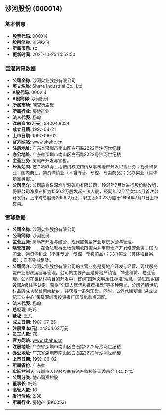 ## 沙河股份 (000014)

### 基本信息

- **股票代码**: 000014
- **股票简称**: 沙河股份
- **所属市场**: sz
- **更新时间**: 2025-10-25 14:52:50

### 巨潮资讯数据

- **公司全称**: 沙河实业股份有限公司
- **英文名称**: Shahe Industrial Co., Ltd.
- **A股代码**: 000014
- **A股简称**: 沙河股份
- **所属市场**: 深交所主板
- **所属行业**: 房地产业
- **法人代表**: 杨岭
- **注册资本(万元)**: 24204.6224
- **成立日期**: 1992-04-21
- **上市日期**: 1992-06-02
- **官方网站**: www.shahe.cn
- **注册地址**: 广东省深圳市南山区白石路2222号沙河世纪楼
- **办公地址**: 广东省深圳市南山区白石路2222号沙河世纪楼
- **主营业务**: 房地产开发与销售。
- **经营范围**: 在合法取得土地使用权范围内从事房地产开发经营业务；物业租赁业；国内商业，物资供销业（不含专营、专控、专卖商品）；兴办实业（具体项目另报）。
- **公司简介**: 公司前身系深圳华源磁电有限公司，1991年7月始进行股份制改组，将原公司净资产折为1556.2万股发起人法人股，经同年12月至次年4月首次公开发行，上市时总股份2656.2万股；职工股50.23万股于1994年7月11日上市交易。

### 雪球数据

- **公司全称**: 沙河实业股份有限公司
- **公司简称**: 沙河股份
- **主营业务**: 房地产开发与经营、现代服务型产业用房运营与管理。
- **经营范围**: 　　在合法取得土地使用权范围内从事房地产开发经营业务；国内商业、物资供销业（不含专营、专控、专卖商品）；兴办实业（具体项目另报）；自有物业租赁。
- **公司简介**: 沙河实业股份有限公司的主营业务是房地产开发与经营、现代服务型产业用房运营与管理。公司的主要产品是房地产销售、物业租赁、物业管理。公司在世纪村项目的开发中，首创“国际文明居住标准”理念，通过国家建设部A级住宅认定，获得“全国人居优秀推荐楼盘”等多种荣誉。公司还把世纪村品牌成功移植河南新乡，并获得一系列荣誉。同时，公司代建项目“深业世纪工业中心”荣获深圳市投资推广国际化重点园区。
- **法人代表**: 杨岭
- **总经理**: 杨岭
- **董秘**: 王凡
- **成立日期**: 1987-07-26
- **注册资本(元)**: 24204.62万元
- **员工人数**: 78
- **官方网站**: www.shahe.cn
- **注册地址**: 广东省深圳市南山区白石路2222号沙河世纪楼
- **办公地址**: 广东省深圳市南山区白石路2222号沙河世纪楼
- **上市日期**: 1992-06-02
- **所属省份**: 广东省
- **实际控制人**: 深圳市人民政府国有资产监督管理委员会 (34.02%)
- **公司分类**: 地市国资控股
- **董事长**: 杨岭
- **高管人数**: 10
- **发行价格**: 2.38
- **所属行业**: 房地产 (BK0053)

---
